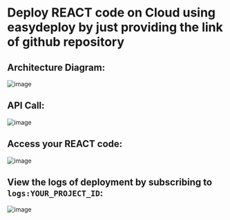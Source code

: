 # Deploy REACT code on Cloud using easydeploy by just providing the link of github repository
## Architecture Diagram:
![image](https://github.com/RushabhaJain/easydeploy/assets/32827332/e431ed18-62fa-45c5-bf13-eeebecd80643)
## API Call:
![image](https://github.com/RushabhaJain/easydeploy/assets/32827332/9879a12c-4096-4174-a077-d1e9660d3fa8)
## Access your REACT code:
![image](https://github.com/RushabhaJain/easydeploy/assets/32827332/b7f514a8-c48a-4501-a77d-a4a0002f7672)
## View the logs of deployment by subscribing to `logs:YOUR_PROJECT_ID`:
![image](https://github.com/RushabhaJain/easydeploy/assets/32827332/3c7bd7eb-edd0-41c3-8646-dc2c1b1c1b85)




